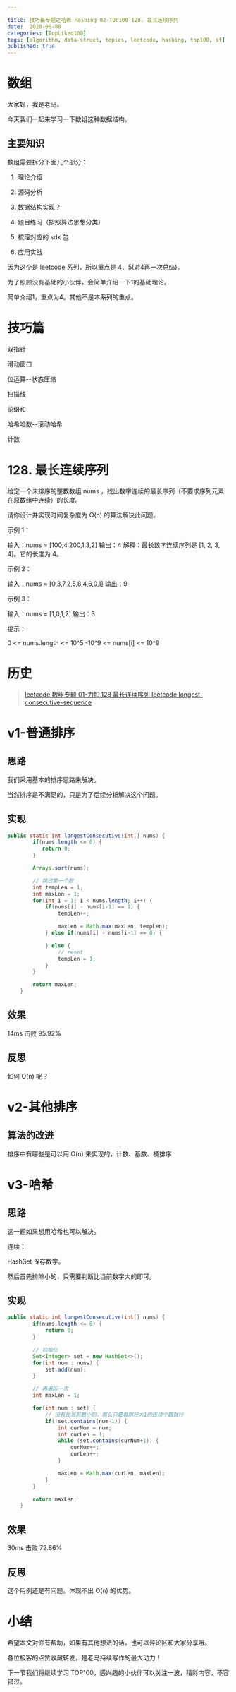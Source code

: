 ```yaml
---

title: 技巧篇专题之哈希 Hashing 02-TOP100 128. 最长连续序列
date:  2020-06-08
categories: [TopLiked100]
tags: [algorithm, data-struct, topics, leetcode, hashing, top100, sf]
published: true
---
```



# 数组

大家好，我是老马。

今天我们一起来学习一下数组这种数据结构。

## 主要知识

数组需要拆分下面几个部分：

1. 理论介绍

2. 源码分析

3. 数据结构实现？

4. 题目练习（按照算法思想分类）

5. 梳理对应的 sdk 包

6. 应用实战

因为这个是 leetcode 系列，所以重点是 4、5(对4再一次总结)。

为了照顾没有基础的小伙伴，会简单介绍一下1的基础理论。

简单介绍1，重点为4。其他不是本系列的重点。

# 技巧篇

双指针

滑动窗口

位运算--状态压缩

扫描线

前缀和

哈希哈数--滚动哈希

计数

# 128. 最长连续序列

给定一个未排序的整数数组 nums ，找出数字连续的最长序列（不要求序列元素在原数组中连续）的长度。

请你设计并实现时间复杂度为 O(n) 的算法解决此问题。

示例 1：

输入：nums = [100,4,200,1,3,2]
输出：4
解释：最长数字连续序列是 [1, 2, 3, 4]。它的长度为 4。


示例 2：

输入：nums = [0,3,7,2,5,8,4,6,0,1]
输出：9


示例 3：

输入：nums = [1,0,1,2]
输出：3
 

提示：

0 <= nums.length <= 10^5
-10^9 <= nums[i] <= 10^9




# 历史

> [leetcode 数组专题 01-力扣.128 最长连续序列 leetcode longest-consecutive-sequence](https://houbb.github.io/2020/06/08/algorithm-000-leetcode-data-struct-001-array-02-128-longest-consecutive-sequence)


# v1-普通排序

## 思路

我们采用基本的排序思路来解决。

当然排序是不满足的，只是为了后续分析解决这个问题。

## 实现

```java
public static int longestConsecutive(int[] nums) {
        if(nums.length <= 0) {
           return 0;         
        }

        Arrays.sort(nums);

        // 跳过第一个数
        int tempLen = 1;
        int maxLen = 1;
        for(int i = 1; i < nums.length; i++) {
            if(nums[i] - nums[i-1] == 1) {
                tempLen++;

                maxLen = Math.max(maxLen, tempLen);
            } else if(nums[i] - nums[i-1] == 0) {

            } else {
                // reset
                tempLen = 1;
            }
        }

        return maxLen;
    }
```

## 效果

14ms 击败 95.92%

## 反思

如何 O(n) 呢？


# v2-其他排序

## 算法的改进

排序中有哪些是可以用 O(n) 来实现的，计数、基数、桶排序



# v3-哈希

## 思路

这一题如果想用哈希也可以解决。

连续：

HashSet 保存数字。

然后首先排除小的，只需要判断比当前数字大的即可。

## 实现

```java
public static int longestConsecutive(int[] nums) {
        if(nums.length <= 0) {
            return 0;
        }

        // 初始化
        Set<Integer> set = new HashSet<>();
        for(int num : nums) {
            set.add(num);
        }

        // 再遍历一次
        int maxLen = 1;

        for(int num : set) {
            // 没有比当前数小的，那么只要看刚好大1的连续个数就行
            if(!set.contains(num-1)) {
                int curNum = num;
                int curLen = 1;
                while (set.contains(curNum+1)) {
                    curNum++;
                    curLen++;
                }

                maxLen = Math.max(curLen, maxLen);
            }
        }

        return maxLen;
    }
```

## 效果

30ms 击败 72.86%

## 反思

这个用例还是有问题。体现不出 O(n) 的优势。


# 小结

希望本文对你有帮助，如果有其他想法的话，也可以评论区和大家分享哦。

各位极客的点赞收藏转发，是老马持续写作的最大动力！

下一节我们将继续学习 TOP100，感兴趣的小伙伴可以关注一波，精彩内容，不容错过。


